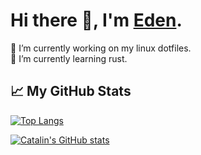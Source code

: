 # Hi there 👋, I'm [Eden](https://EdenQwQ.netlify.app).

<!--
**EdenQwQ/EdenQwQ** is a ✨ _special_ ✨ repository because its `README.md` (this file) appears on your GitHub profile.

Here are some ideas to get you started:

- 🔭 I’m currently working on ...
- 🌱 I’m currently learning ...
- 👯 I’m looking to collaborate on ...
- 🤔 I’m looking for help with ...
- 💬 Ask me about ...
- 📫 How to reach me: ...
- 😄 Pronouns: ...
- ⚡ Fun fact: ...
-->
🔭 I’m currently working on my linux dotfiles.  
🌱 I’m currently learning rust.

## 📈 My GitHub Stats

[![Top Langs](https://github-readme-stats.vercel.app/api/top-langs/?username=EdenQwQ&hide=javascript,html,css&bg_color=1E1E2E&text_color=D9E0EE&icon_color=DDB6F2&title_color=F5E0DC)](https://github.com/anuraghazra/github-readme-stats)

[![Catalin's GitHub stats](https://github-readme-stats.vercel.app/api?username=EdenQwQ&bg_color=1E1E2E&text_color=D9E0EE&icon_color=DDB6F2&title_color=F5E0DC)](https://github.com/anuraghazra/github-readme-stats)
